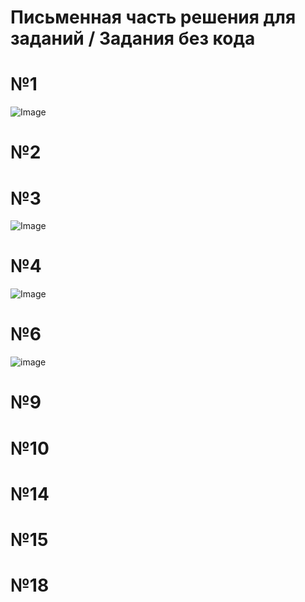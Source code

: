# Письменная часть решения для заданий / Задания без кода
# №1
![Image](https://github.com/user-attachments/assets/dda55aae-3327-426d-a690-a54d8588a86b)
# №2

# №3
![Image](https://github.com/user-attachments/assets/9e658d5e-0c2c-400a-b007-0b08241309b5)
# №4
![Image](https://github.com/user-attachments/assets/bd02e477-4817-44ac-abcc-c628f2b1ac8e)
# №6
![image](https://github.com/user-attachments/assets/cd9c5e7c-d796-4878-8a07-191adaf52024)
# №9

# №10

# №14

# №15

# №18
